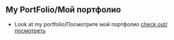 ## My PortFolio/Мой портфолио

- Look at my portfolio/Посмотрите мой портфолио [check out/посмотреть](https:/ryssllann.github.io/myportfolio/)
